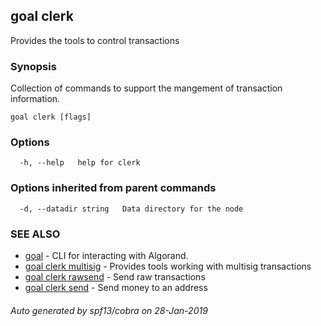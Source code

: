 ## goal clerk

Provides the tools to control transactions 

### Synopsis

Collection of commands to support the mangement of transaction information.

```
goal clerk [flags]
```

### Options

```
  -h, --help   help for clerk
```

### Options inherited from parent commands

```
  -d, --datadir string   Data directory for the node
```

### SEE ALSO

* [goal](goal.md)	 - CLI for interacting with Algorand.
* [goal clerk multisig](goal_clerk_multisig.md)	 - Provides tools working with multisig transactions 
* [goal clerk rawsend](goal_clerk_rawsend.md)	 - Send raw transactions
* [goal clerk send](goal_clerk_send.md)	 - Send money to an address

###### Auto generated by spf13/cobra on 28-Jan-2019
